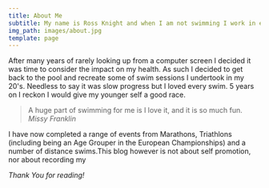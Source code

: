 ```yaml
---
title: About Me
subtitle: My name is Ross Knight and when I am not swimming I work in eCommerce.
img_path: images/about.jpg
template: page
---
```


After many years of rarely looking up from a computer  screen I decided it was time to consider the impact on my health. As such I decided to get back to the pool and recreate some of swim sessions I undertook in my 20's. Needless to say it was slow progress but I loved every swim. 5 years on I reckon I would give my younger self a good race. 

>A huge part of swimming for me is I love it, and it is so much fun. <cite>Missy Franklin</cite>

I have now completed a range of events from Marathons, Triathlons (including being an Age Grouper in the European Championships) and a number of distance swims.This blog however is not about self promotion, nor about recording my 

*Thank You for reading!*
